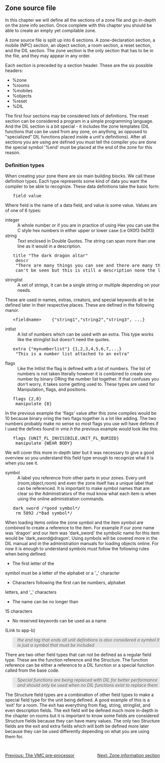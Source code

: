 <div class="mw-parser-output"><h2><span class="mw-headline" id="Zone_source_file">Zone source file</span></h2>
<p>		In this chapter we will define all the sections of a zone file
		and go in-depth on the zone info section.  Once complete with this
		chapter you should be able to create an empty yet compilable zone.
</p><p>		A zone source file is split up into 6 sections.  A
		zone-declaration section, a mobile (NPC) section, an object
		section, a room section, a reset section, and the DIL
		section.  The zone section is the only section that  has to be in the file, and
		they may appear in any order.
</p><p>		Each section is preceded by a section header. These are the  six
		possible headers:
</p>
<ul><li>%zone</li>
<li>%rooms</li>
<li>%mobiles</li>
<li>%objects</li>
<li>%reset</li>
<li>%DIL</li></ul>
<p>The  first  four sections may be considered lists of definitions.
	The reset section can be considered a program in a simple  programming
	language. And the DIL section is a bit special - it
	includes the zone templates (DIL functions that can be used from any
	zone, on anything, as opposed to "specialized" DIL functions placed
	inside a unit's
	definitions).  After all sections you are using are defined you
	must tell the compiler you are done the special symbol '%end'
	must be placed at the end of the zone for this reason.
</p>
<h3><span class="mw-headline" id="Definition_types">Definition types</span></h3>
<p>		When creating your zone there are six main building blocks.
		We call these definition types.  Each type represents some kind of
		data you want the compiler to be able to recognize.  These data
		definitions take the basic form:
</p>
<pre>	field value
</pre>
<p>Where field is the name of a data field, and value is some value.
		Values are of one of 6 types:
</p>
<dl><dt>integer</dt>
<dd>A whole number or if you are in practice of using Hex you can use the C style hex numbers in either upper or lower case (i.e 0X0f3 0x0f3)</dd>
<dt>string</dt>
<dd>Text enclosed in Double Quotes.  The string can span more than one line as it would in a description.</dd></dl>
<pre>	title "The dark dragon altar"
	descr
	"There are many things you can see and there are many things that
	can't be seen but this is still a description none the less."
</pre>
<dl><dt>stringlist</dt>
<dd>A set of strings, it can be a single string or multiple depending on your needs.</dd></dl>
<p>		These are used in names, extras, creators, and special keywords all to be
		defined later in their respective places.  These are defined in the following
		manor.
</p>
<pre>	&lt;fieldname&gt;    {"string1","string2","string3", ...}
</pre>
<dl><dt>intlist</dt>
<dd>A list of numbers which can be used with an extra.  This type works like the stringlist but doesn't need the quotes.</dd></dl>
<pre>	extra {"mynumberlist"} {1,2,3,4,5,6,7,...}
	"This is a number list attached to an extra"
</pre>
<dl><dt>flags</dt>
<dd>Like the Intlist the flag is defined with a list of numbers.  The list of numbers is not taken literally however it is combined to create one number by binary ORing the number list together.  If that confuses you don't worry, it takes some getting used to.  These types are used for Manipulation, flags, and positions.</dd></dl>
<pre>	flags {2,8}
	manipulate {8}
</pre>
<p>In the previous example the 'flags' value after this zone compiles
		would be 10 because binary oring the two flags together is a lot
		like adding.  The two numbers probably make no sense so most flags
		you use will have defines if I used the defines found in
		<i>vme.h</i> the previous example would look like this:
</p>
<pre>	flags {UNIT_FL_INVISIBILE,UNIT_FL_BURIED}
	manipulate {WEAR_BODY}
</pre>
<p>We will cover this more in-depth later but it was necessary to give
		a good overview so you understand this field type enough to recognize
		what it is when you see it.
</p>
<dl><dt>symbol</dt>
<dd>A label you reference from other parts in your zones.  Every unit (room,object,room) and even the zone itself has a unique label that can be referenced.  It is important to make symbol names that are clear so the Administrators of the mud know what each item is when using the online administration commands.</dd></dl>
<pre>	dark_sword /*good symbol*/
	rm_5892 /*Bad symbol*/
</pre>
<p>When loading items online the zone symbol and the item symbol are
		combined to create a reference to the item.  For example if our zone
		name was 'dragon' and our item was 'dark_sword' the symbolic name for
		this item would be 'dark_sword@dragon'.  Using symbols will be
		covered more in the DIL manual and in the administration manuals for
		loading objects online.  For now it is enough to understand
		symbols must follow the following rules when being defined.
</p>
<ul><li>The first letter of the</li></ul>
<p>		symbol must be a letter of the alphabet or a '_' character
</p>
<ul><li>Characters following the first can be numbers, alphabet</li></ul>
<p>		letters, and '_' characters
</p>
<ul><li>The name can be no longer than</li></ul>
<p>		15 characters
</p>
<ul><li>No reserved keywords can be used as a name</li></ul>
<p>		(Link to app-b)
</p>
<blockquote style="background-color: #E8E8E8; font-style: italic;"><p>the end tag that ends all unit definitions is also considered a symbol it is just a symbol that must be included</p></blockquote>
<p>There are two other field types that can not be defined as a
		regular field type.  These are the function reference and the
		Structure.  The function reference can be either a reference to a
		DIL function or a special function called from the
		base code.
</p>
		 <blockquote style="background-color: #E8E8E8; font-style: italic;"><p>Special functions are being replaced with DIL for better performance and should only be used when no DIL functions exist to replace them</p></blockquote>
<p>		The Structure field types are  a combination of other field types
		to make a special field type for the unit being defined.  A good example
		of this is a 'exit' for a room.  The exit has everything from flag,
		string, stringlist, and even description fields.  The exit field will be
		defined much more in-depth in the chapter on rooms but it is important
		to know some fields are considered Structure fields because they can have
		many values.  The only two Structure fields are the exit and extra
		fields which will both be defined more later because they can be used
		differently depending on what you are using them for.
</p>
<div style="padding-top: 30px; padding-bottom: 20px; text-align: left;float:left;width:50%;"><a href="./Manual:Zone-Manual-General-Compiler-Information-The-VMC-pre-processor" title="Manual:Zone Manual/General Compiler Information/The VMC pre-processor">Previous: The VMC pre-processor</a></div>
<div style="padding-top: 30px; padding-bottom: 20px; text-align: right;float:right;width:50%;"><a href="./Manual:Zone-Manual-Zone-Source-File-Zone-information-section" title="Manual:Zone Manual/Zone Source File/Zone information section">Next: Zone information section</a></div></div>